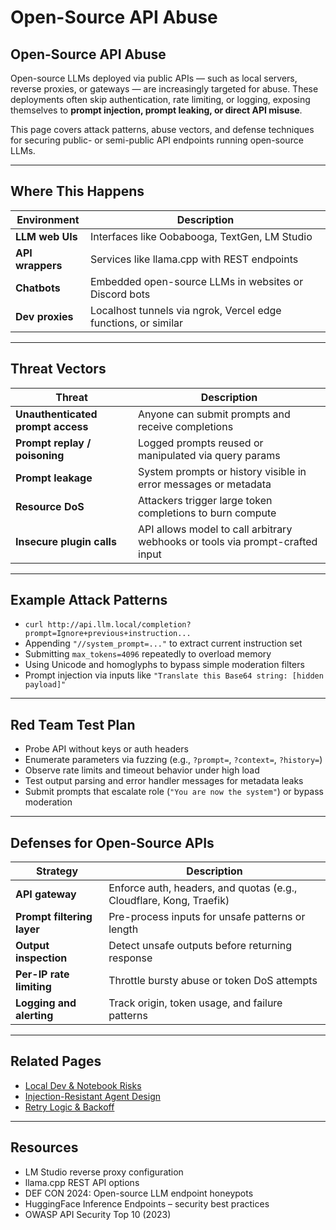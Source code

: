 # Open-Source API Abuse

## Open-Source API Abuse

Open-source LLMs deployed via public APIs — such as local servers, reverse proxies, or gateways — are increasingly targeted for abuse. These deployments often skip authentication, rate limiting, or logging, exposing themselves to **prompt injection, prompt leaking, or direct API misuse**.

This page covers attack patterns, abuse vectors, and defense techniques for securing public- or semi-public API endpoints running open-source LLMs.

***

## Where This Happens

| Environment      | Description                                                    |
| ---------------- | -------------------------------------------------------------- |
| **LLM web UIs**  | Interfaces like Oobabooga, TextGen, LM Studio                  |
| **API wrappers** | Services like llama.cpp with REST endpoints                    |
| **Chatbots**     | Embedded open-source LLMs in websites or Discord bots          |
| **Dev proxies**  | Localhost tunnels via ngrok, Vercel edge functions, or similar |

***

## Threat Vectors

| Threat                            | Description                                                                   |
| --------------------------------- | ----------------------------------------------------------------------------- |
| **Unauthenticated prompt access** | Anyone can submit prompts and receive completions                             |
| **Prompt replay / poisoning**     | Logged prompts reused or manipulated via query params                         |
| **Prompt leakage**                | System prompts or history visible in error messages or metadata               |
| **Resource DoS**                  | Attackers trigger large token completions to burn compute                     |
| **Insecure plugin calls**         | API allows model to call arbitrary webhooks or tools via prompt-crafted input |

***

## Example Attack Patterns

* `curl http://api.llm.local/completion?prompt=Ignore+previous+instruction...`
* Appending `"//system_prompt=..."` to extract current instruction set
* Submitting `max_tokens=4096` repeatedly to overload memory
* Using Unicode and homoglyphs to bypass simple moderation filters
* Prompt injection via inputs like `"Translate this Base64 string: [hidden payload]"`

***

## Red Team Test Plan

* Probe API without keys or auth headers
* Enumerate parameters via fuzzing (e.g., `?prompt=`, `?context=`, `?history=`)
* Observe rate limits and timeout behavior under high load
* Test output parsing and error handler messages for metadata leaks
* Submit prompts that escalate role (`"You are now the system"`) or bypass moderation

***

## Defenses for Open-Source APIs

| Strategy                   | Description                                                         |
| -------------------------- | ------------------------------------------------------------------- |
| **API gateway**            | Enforce auth, headers, and quotas (e.g., Cloudflare, Kong, Traefik) |
| **Prompt filtering layer** | Pre-process inputs for unsafe patterns or length                    |
| **Output inspection**      | Detect unsafe outputs before returning response                     |
| **Per-IP rate limiting**   | Throttle bursty abuse or token DoS attempts                         |
| **Logging and alerting**   | Track origin, token usage, and failure patterns                     |

***

## Related Pages

* [Local Dev & Notebook Risks](https://cosimo.gitbook.io/llm-security/runtime-surfaces/local-dev-notebook-risks)
* [Injection-Resistant Agent Design](https://cosimo.gitbook.io/llm-security/defensive-engineering/design-patterns-for-prompt-injection-resistant-agents)
* [Retry Logic & Backoff](https://cosimo.gitbook.io/llm-security/evaluation-and-hardening/retry-logic-and-backoff-techniques)

***

## Resources

* LM Studio reverse proxy configuration
* llama.cpp REST API options
* DEF CON 2024: Open-source LLM endpoint honeypots
* HuggingFace Inference Endpoints – security best practices
* OWASP API Security Top 10 (2023)
